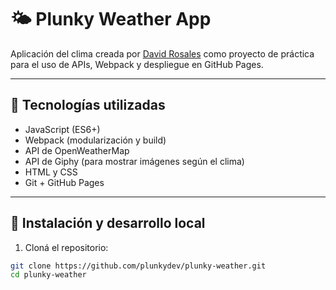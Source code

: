 # 🌤️ Plunky Weather App

Aplicación del clima creada por [David Rosales](https://github.com/plunkydev) como proyecto de práctica para el uso de APIs, Webpack y despliegue en GitHub Pages.

---

## 🚀 Tecnologías utilizadas

- JavaScript (ES6+)
- Webpack (modularización y build)
- API de OpenWeatherMap
- API de Giphy (para mostrar imágenes según el clima)
- HTML y CSS
- Git + GitHub Pages

---

## 🔧 Instalación y desarrollo local

1. Cloná el repositorio:

```bash
git clone https://github.com/plunkydev/plunky-weather.git
cd plunky-weather
